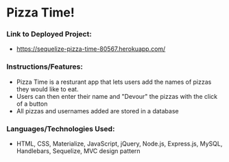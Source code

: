 # Pizza Time!

### Link to Deployed Project:
* https://sequelize-pizza-time-80567.herokuapp.com/

### Instructions/Features:
* Pizza Time is a resturant app that lets users add the names of pizzas they would like to eat.
* Users can then enter their name and "Devour" the pizzas with the click of a button
* All pizzas and usernames added are stored in a database

### Languages/Technologies Used:
* HTML, CSS, Materialize, JavaScript, jQuery, Node.js, Express.js, MySQL, Handlebars, Sequelize, MVC design pattern
